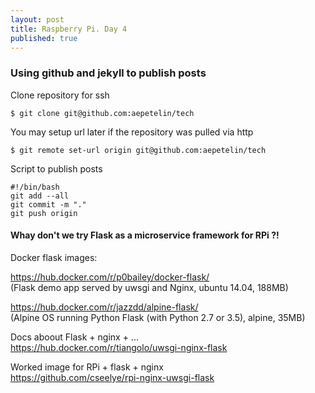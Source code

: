 ```yaml
---
layout: post
title: Raspberry Pi. Day 4
published: true
---
```


### Using github and jekyll to publish posts  
Clone repository for ssh   

	$ git clone git@github.com:aepetelin/tech  

You may setup url later if the repository was pulled via http   

	$ git remote set-url origin git@github.com:aepetelin/tech  

Script to publish posts   
	
	#!/bin/bash  
	git add --all
	git commit -m "."  
	git push origin  


#### Whay don't we try Flask as a microservice framework for RPi ?!

Docker flask images:  

https://hub.docker.com/r/p0bailey/docker-flask/   
(Flask demo app served by uwsgi and Nginx, ubuntu 14.04, 188MB)  

https://hub.docker.com/r/jazzdd/alpine-flask/  
(Alpine OS running Python Flask (with Python 2.7 or 3.5), alpine, 35MB)  

Docs aboout Flask + nginx + ...    
<https://hub.docker.com/r/tiangolo/uwsgi-nginx-flask>   

Worked image for RPi + flask + nginx  
<https://github.com/cseelye/rpi-nginx-uwsgi-flask> 




